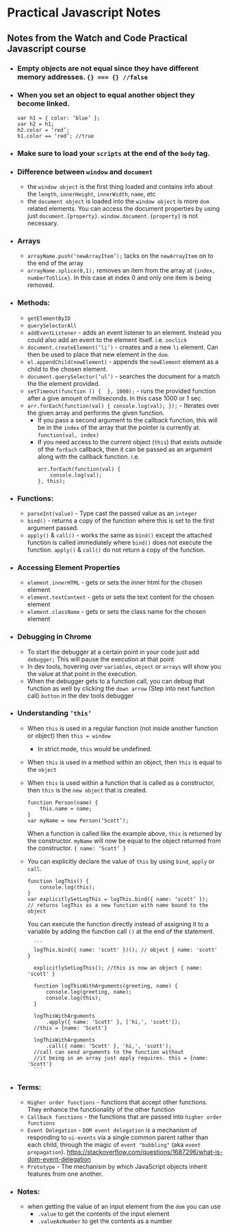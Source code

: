 # Practical Javascript Notes

## Notes from the Watch and Code Practical Javascript course

* ### Empty objects are not equal since they have different memory addresses. `{} === {} //false`
* ### When you set an object to equal another object they become linked.
    ```
    var h1 = { color: ‘blue’ };
    var h2 = h1;
    h2.color = ‘red’; 
    h1.color == ‘red’; //true
    ```
* ### Make sure to load your `scripts` at the end of the `body` tag.
* ### Difference between `window` and `document`
    * the `window object` is the first thing loaded and contains info about the `length`, `innerHeight`, `innerWidth`, `name`, etc
    * the `document object` is loaded into the `window object` is more `dom` related elements. You can access the document properties by using just `document.{property}`. `window.document.{property}` is not necessary.
* ### Arrays
    * `arrayName.push(‘newArrayItem’);` tacks on the `newArrayItem` on to the end of the array
    * `arrayName.splice(0,1);` removes an item from the array at `{index, numberToSlice}`. In this case at index 0 and only one item is being removed.
* ### Methods:
    * `getElementByID`
    * `querySelectorAll`
    * `addEventListener` - adds an event listener to an element. Instead you could also add an event to the element itself. i.e. `onclick`
    * `document.createElement(‘li’)` - creates and a new `li` element. Can then be used to place that new element in the `dom`.
    * `el.appendChild(newElement)` - appends the `newElement` element as a child to the chosen element.
    * `document.querySelector(‘ul’)` - searches the document for a match the the element provided.
    * `setTimeout(function () {  }, 1000);` - runs the provided function after a give amount of milliseconds. In this case 1000 or 1 sec.
    * `arr.forEach(function(val) { console.log(val); });` - Iterates over the given array and performs the given function.
        * If you pass a second argument to the callback function, this will be in the `index` of the array that the pointer is currently at. `function(val, index)`
        * If you need access to the current object (`this`) that exists outside of the `forEach` callback, then it can be passed as an argument along with the callback function. i.e. 
            ```
            arr.forEach(function(val) { 
                console.log(val);
            }, this);
            ```
* ### Functions:
    * `parseInt(value)` - Type cast the passed value as an `integer`
    * `bind()` - returns a copy of the function where this is set to the first argument passed.
    * `apply()` & `call()` - works the same as `bind()` except the attached function is called immediately where `bind()` does not execute the function. `apply()` & `call()` do not return a copy of the function.
* ### Accessing Element Properties
    * `element.innerHTML` - gets or sets the inner html for the chosen element
    * `element.textContent` - gets or sets the text content for the chosen element
    * `element.className` - gets or sets the class name for the chosen element
* ### Debugging in Chrome
    * To start the debugger at a certain point in your code just add `debugger;` This will pause the execution at that point
    * In dev tools, hovering over `variables`, `object` or `arrays` will show you the value at that point in the execution.
    * When the debugger gets to a function call, you can debug that function as well by clicking the `down arrow` (Step into next function call) `button` in the dev tools debugger
* ### Understanding `’this’`
    * When `this` is used in a regular function (not inside another function or object) then `this = window`
        * In strict mode, `this` would be undefined.
    * When `this` is used in a method within an object, then `this` is equal to the `object`
    * When `this` is used within a function that is called as a constructor, then `this` is the `new object` that is created.
        ```
        function Person(name) { 
            this.name = name; 
        }
        var myName = new Person(‘Scott’);
        ```
        When a function is called like the example above, `this` is returned by the constructor. `myName` will now be equal to the object returned from the constructor. `{ name: ‘Scott’ }` 
    * You can explicitly declare the value of `this` by using `bind`, `apply` or `call`.
        ```
        function logThis() { 
            console.log(this); 
        }
        var explicitlySetLogThis = logThis.bind({ name: ‘scott’ }); 
        // returns logThis as a new function with name bound to the object
        ```
        You can execute the function directly instead of assigning it to a variable by adding the function call `()` at the end of the statement.
        
            ```
            logThis.bind({ name: 'scott' })(); // object { name: 'scott' }

            explicitlySetLogThis(); //this is now an object { name: 'scott' }

            function logThisWithArguments(greeting, name) { 
                console.log(greeting, name); 
                console.log(this); 
            }

            logThisWithArguments
                .apply({ name: 'Scott' }, ['hi,', 'scott']); 
            //this = {name: 'Scott'}

            logThisWithArguments
                .call({ name: 'Scott' }, 'hi,', 'scott'); 
            //call can send arguments to the function without 
            //it being in an array just apply requires. this = {name: 'Scott'}
            ```
        
* ### Terms:
    * `Higher order functions` - functions that accept other functions. They enhance the functionality of the other function
    * `Callback functions` - the functions that are passed into `higher order functions`
    * `Event Delegation` - `DOM event delegation` is a mechanism of responding to `ui-events` via a single common parent rather than each child, through the magic of `event "bubbling"` (aka `event propagation`). <https://stackoverflow.com/questions/1687296/what-is-dom-event-delegation>
    * `Prototype` - The mechanism by which JavaScript objects inherit features from one another.
* ### Notes:
    * when getting the value of an input element from the `dom` you can use
        * `.value` to get the contents of the input element
        * `.valueAsNumber` to get the contents as a number
